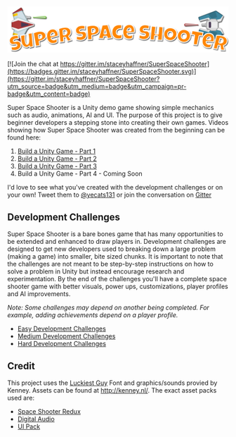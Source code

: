 ![alt text](SuperSpaceShooterLogo.png "Super Space Shooter")

[![Join the chat at https://gitter.im/staceyhaffner/SuperSpaceShooter](https://badges.gitter.im/staceyhaffner/SuperSpaceShooter.svg)](https://gitter.im/staceyhaffner/SuperSpaceShooter?utm_source=badge&utm_medium=badge&utm_campaign=pr-badge&utm_content=badge)

Super Space Shooter is a Unity demo game showing simple mechanics such as audio, animations, AI and UI. The purpose of this project is to give beginner developers a stepping stone into creating their own games. Videos showing how Super Space Shooter was created from the beginning can be found here:

1. [Build a Unity Game - Part 1](https://channel9.msdn.com/Shows/Visual-Studio-Toolbox/Build-A-Unity-Game-Part-1)
2. [Build a Unity Game - Part 2](https://channel9.msdn.com/Shows/Visual-Studio-Toolbox/Build-A-Unity-Game-Part-2)
3. [Build a Unity Game - Part 3](https://channel9.msdn.com/Shows/Visual-Studio-Toolbox/Build-a-Unity-Game-Part-3)
4. Build a Unity Game - Part 4 - Coming Soon

I'd love to see what you've created with the development challenges or on your own! Tweet them to [@yecats131](https://twitter.com/yecats131) or join the conversation on [Gitter](https://gitter.im/staceyhaffner/SuperSpaceShooter?utm_source=badge&utm_medium=badge&utm_campaign=pr-badge&utm_content=badge)

## Development Challenges

Super Space Shooter is a bare bones game that has many opportunities to be extended and enhanced to draw players in. Development challenges are designed to get new developers used to breaking down a large problem (making a game) into smaller, bite sized chunks. It is important to note that the challenges are not meant to be step-by-step instructions on how to solve a problem in Unity but instead encourage research and experimentation. By the end of the challenges you'll have a complete space shooter game with better visuals, power ups, customizations, player profiles and AI improvements.

*Note: Some challenges may depend on another being completed. For example, adding achievements depend on a player profile.*

* [Easy Development Challenges](DevelopmentChallenges/Easy.md)
* [Medium Development Challenges](DevelopmentChallenges/Medium.md)
* [Hard Development Challenges](DevelopmentChallenges/Hard.md)

## Credit
This project uses the [Luckiest Guy](http://www.1001fonts.com/luckiest-guy-font.html) Font and graphics/sounds provied by Kenney. Assets can be found at http://kenney.nl/. The exact asset packs used are:
* [Space Shooter Redux](http://kenney.nl/assets/space-shooter-redux)
* [Digital Audio](http://kenney.nl/assets/digital-audio)
* [UI Pack](http://kenney.nl/assets/ui-pack)
